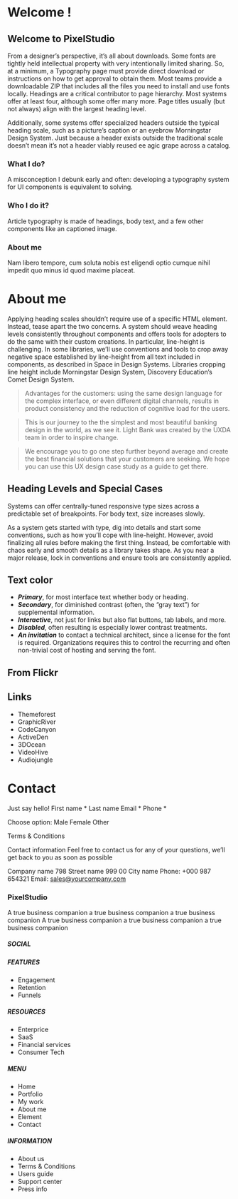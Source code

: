 # Welcome !

## Welcome to PixelStudio

From a designer’s perspective, it’s all about downloads. Some fonts are tightly held intellectual property with very intentionally limited sharing. So, at a minimum, a Typography page must provide direct download or instructions on how to get approval to obtain them. Most teams provide a downloadable ZIP that includes all the files you need to install and use fonts locally. Headings are a critical contributor to page hierarchy. Most systems offer at least four, although some offer many more. Page titles usually (but not always) align with the largest heading level.

Additionally, some systems offer specialized headers outside the typical heading scale, such as a picture’s caption or an eyebrow Morningstar Design System. Just because a header exists outside the traditional scale doesn’t mean it’s not a header viably reused ee agic grape across a catalog.

### What I do?
A misconception I debunk early and often: developing a typography system for UI components is equivalent to solving.

### Who I do it?
Article typography is made of headings, body text, and a few other components like an captioned image.

### About me
Nam libero tempore, cum soluta nobis est eligendi optio cumque nihil impedit quo minus id quod maxime placeat.

# About me
Applying heading scales shouldn’t require use of a specific HTML element. Instead, tease apart the two concerns. A system should weave heading levels consistently throughout components and offers tools for adopters to do the same with their custom creations. In particular, line-height is challenging. In some libraries, we’ll use conventions and tools to crop away negative space established by line-height from all text included in components, as described in Space in Design Systems. Libraries cropping line height include Morningstar Design System, Discovery Education’s Comet Design System.

> Advantages for the customers: using the same design language for the complex interface, or even different digital channels, results in product consistency and the reduction of cognitive load for the users.

> This is our journey to the the simplest and most beautiful banking design in the world, as we see it. Light Bank was created by the UXDA team in order to inspire change.

> We encourage you to go one step further beyond average and create the best financial solutions that your customers are seeking. We hope you can use this UX design case study as a guide to get there.

## Heading Levels and Special Cases
Systems can offer centrally-tuned responsive type sizes across a predictable set of breakpoints. For body text, size increases slowly.

As a system gets started with type, dig into details and start some conventions, such as how you’ll cope with line-height. However, avoid finalizing all rules before making the first thing. Instead, be comfortable with chaos early and smooth details as a library takes shape. As you near a major release, lock in conventions and ensure tools are consistently applied.

## Text color
* ***Primary***, for most interface text whether body or heading.
* ***Secondary***, for diminished contrast (often, the “gray text”) for supplemental information.
* ***Interactive***, not just for links but also flat buttons, tab labels, and more.
* ***Disabled***, often resulting is especially lower contrast treatments.
* ***An invitation*** to contact a technical architect, since a license for the font is required. Organizations requires this to control the recurring and often non-trivial cost of hosting and serving the font.

## From Flickr

## Links
* Themeforest
*  GraphicRiver
*  CodeCanyon
*  ActiveDen
*  3DOcean
*  VideoHive
*  Audiojungle

# Contact
Just say hello!
First name *
Last name
Email *
Phone *

Choose option:
Male
Female
Other

Terms & Conditions

Contact information
Feel free to contact us for any of your questions, we’ll get back to you as soon as possible

Company name
798 Street name
999 00 City name
Phone: +000 987 654321
Email: sales@yourcompany.com

### PixelStudio
A true business companion a true business companion a true business companion A true business companion a true business companion a true business companion
##### SOCIAL
##### FEATURES
* Engagement
* Retention
* Funnels
##### RESOURCES
* Enterprice
* SaaS
* Financial services
* Consumer Tech
##### MENU
* Home
* Portfolio
* My work
* About me
* Element
* Contact
##### INFORMATION
* About us
* Terms & Conditions
* Users guide
* Support center
* Press info